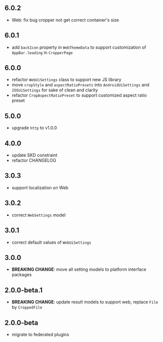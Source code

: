## 6.0.2

* Web: fix bug cropper not get correct container's size

## 6.0.1

* add `backIcon` property in `WebThemeData` to support customization of `AppBar.leading` in `CropperPage`

## 6.0.0

* refactor `WebUiSettings` class to support new JS library
* move `cropStyle` and `aspectRatioPresets` into `AndroidUiSettings` and `IOSUiSettings` for sake of clean and clarity
* refactor `CropAspectRatioPreset` to support customized aspect ratio preset

## 5.0.0

* upgrade `http` to v1.0.0

## 4.0.0

* update SKD constraint
* refactor CHANGELOG

## 3.0.3

* support localization on Web

## 3.0.2

* correct `WebSettings` model

## 3.0.1

* correct default values of `WebUiSettings`

## 3.0.0

* **BREAKING CHANGE**: move all setting models to platform interface packages

## 2.0.0-beta.1

* **BREAKING CHANGE**: update result models to support web, replace `File` by `CroppedFile`

## 2.0.0-beta

* migrate to federated plugins
